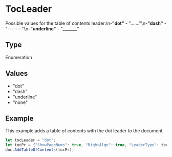 # TocLeader

Possible values for the table of contents leader:\n-**"dot"** - "......."\n-**"dash"** - "-------"\n-**"underline"** - "_______"

## Type

Enumeration

## Values

- "dot"
- "dash"
- "underline"
- "none"


## Example

This example adds a table of contents with the dot leader to the document.

```javascript editor-docx
let tocLeader = "dot";
let tocPr = {"ShowPageNums": true, "RightAlgn": true, "LeaderType": tocLeader, "FormatAsLinks": true, "BuildFrom": {"OutlineLvls": 9}, "TocStyle": "standard"};
doc.AddTableOfContents(tocPr);
```
